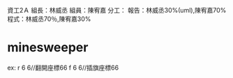 資工2Ａ
組長：林威丞
組員：陳宥嘉
分工：
    報告：林威丞30%(uml),陳宥嘉70%
    程式：林威丞70％,陳宥嘉30%




# minesweeper
ex: r 6 6//翻開座標66
    f 6 6//插旗座標66

